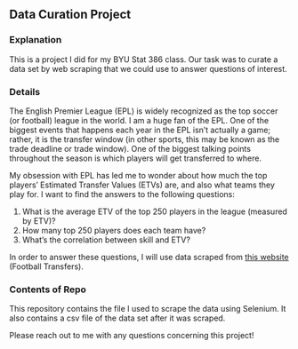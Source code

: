 ## Data Curation Project

### Explanation

This is a project I did for my BYU Stat 386 class. Our task was to curate a data set by web scraping that we could use to answer questions of interest.

### Details

The English Premier League (EPL) is widely recognized as the top soccer (or football) league in the world. I am a huge fan of the EPL. One of the biggest events that happens each year in the EPL isn’t actually a game; rather, it is the transfer window (in other sports, this may be known as the trade deadline or trade window). One of the biggest talking points throughout the season is which players will get transferred to where.

My obsession with EPL has led me to wonder about how much the top players’ Estimated Transfer Values (ETVs) are, and also what teams they play for. I want to find the answers to the following questions:
1. What is the average ETV of the top 250 players in the league (measured by ETV)?
2. How many top 250 players does each team have?
3. What’s the correlation between skill and ETV?

In order to answer these questions, I will use data scraped from [this website](https://www.footballtransfers.com/us/players/uk-premier-league) (Football Transfers).

### Contents of Repo

This repository contains the file I used to scrape the data using Selenium. It also contains a csv file of the data set after it was scraped.

Please reach out to me with any questions concerning this project!